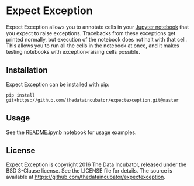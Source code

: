 # Expect Exception


Expect Exception allows you to annotate cells in your [Jupyter notebook](https://ipython.org/) that you expect to raise exceptions.  Tracebacks from these exceptions get printed normally, but execution of the notebook does not halt with that cell.  This allows you to run all the cells in the notebook at once, and it makes testing notebooks with exception-raising cells possible.

## Installation

Expect Exception can be installed with pip:
```
pip install git+https://github.com/thedataincubator/expectexception.git@master
```

## Usage

See the [README.ipynb](https://github.com/thedataincubator/expectexception/blob/master/README.ipynb) notebook for usage examples.

## License

Expect Exception is copyright 2016 The Data Incubator, released under the BSD 3-Clause license.  See the LICENSE file for details.  The source is available at https://github.com/thedataincubator/expectexception.

